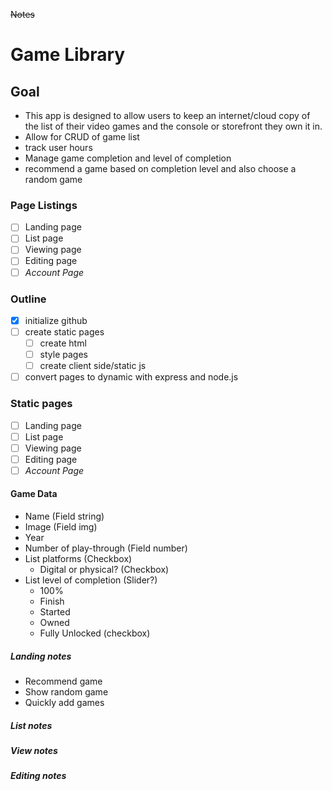 ~~Notes~~
# Game Library

## Goal
* This app is designed to allow users to keep an internet/cloud copy of the list of their video games and the console or storefront they own it in.
* Allow for CRUD of game list
* track user hours
* Manage game completion and level of completion
* recommend a game based on completion level and also choose a random game

### Page Listings
- [ ] Landing page
- [ ] List page
- [ ] Viewing page
- [ ] Editing page
- [ ] _Account Page_

### Outline
- [x] initialize github
- [ ] create static pages
    - [ ] create html
    - [ ] style pages
    - [ ] create client side/static js
- [ ] convert pages to dynamic with express and node.js

### Static pages
- [ ] Landing page
- [ ] List page
- [ ] Viewing page
- [ ] Editing page
- [ ] _Account Page_

#### Game Data
* Name (Field string)
* Image (Field img)
* Year
* Number of play-through (Field number)
* List platforms (Checkbox)
  * Digital or physical? (Checkbox)
* List level of completion (Slider?)
  * 100%
  * Finish
  * Started
  * Owned
  * Fully Unlocked (checkbox)

##### Landing notes
* Recommend game
* Show random game
* Quickly add games

##### List notes

##### View notes

##### Editing notes
